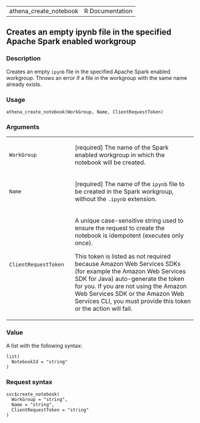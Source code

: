 <table style="width: 100%;">
<tbody>
<tr class="odd">
<td>athena_create_notebook</td>
<td style="text-align: right;">R Documentation</td>
</tr>
</tbody>
</table>

## Creates an empty ipynb file in the specified Apache Spark enabled workgroup

### Description

Creates an empty `ipynb` file in the specified Apache Spark enabled
workgroup. Throws an error if a file in the workgroup with the same name
already exists.

### Usage

    athena_create_notebook(WorkGroup, Name, ClientRequestToken)

### Arguments

<table>
<colgroup>
<col style="width: 35%" />
<col style="width: 65%" />
</colgroup>
<tbody>
<tr class="odd">
<td><code id="athena_create_notebook_:_WorkGroup">WorkGroup</code></td>
<td><p>[required] The name of the Spark enabled workgroup in which the
notebook will be created.</p></td>
</tr>
<tr class="even">
<td><code id="athena_create_notebook_:_Name">Name</code></td>
<td><p>[required] The name of the <code>ipynb</code> file to be created
in the Spark workgroup, without the <code>.ipynb</code>
extension.</p></td>
</tr>
<tr class="odd">
<td><code
id="athena_create_notebook_:_ClientRequestToken">ClientRequestToken</code></td>
<td><p>A unique case-sensitive string used to ensure the request to
create the notebook is idempotent (executes only once).</p>
<p>This token is listed as not required because Amazon Web Services SDKs
(for example the Amazon Web Services SDK for Java) auto-generate the
token for you. If you are not using the Amazon Web Services SDK or the
Amazon Web Services CLI, you must provide this token or the action will
fail.</p></td>
</tr>
</tbody>
</table>

### Value

A list with the following syntax:

    list(
      NotebookId = "string"
    )

### Request syntax

    svc$create_notebook(
      WorkGroup = "string",
      Name = "string",
      ClientRequestToken = "string"
    )
